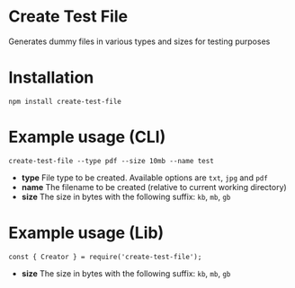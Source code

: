 # Create Test File
Generates dummy files in various types and sizes for testing purposes

# Installation

```
npm install create-test-file
```

# Example usage (CLI)

```
create-test-file --type pdf --size 10mb --name test
```

- **type** File type to be created. Available options are `txt`, `jpg` and `pdf`
- **name** The filename to be created (relative to current working directory)
- **size** The size in bytes with the following suffix: `kb`, `mb`, `gb`

# Example usage (Lib)

```
const { Creator } = require('create-test-file');
```

- **size** The size in bytes with the following suffix: `kb`, `mb`, `gb`
